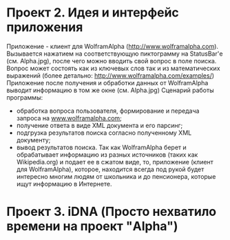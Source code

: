 Проект 2. Идея и интерфейс приложения
=============

Приложение - клиент для WolframAlpha (http://www.wolframalpha.com).
Вызывается нажатием на соответствующую пиктограмму на StatusBar'е (см. Alpha.jpg),
после чего можно вводить свой вопрос в поле поиска. Вопрос может состоять как из ключевых
слов так и из математических выражений (более детально: http://www.wolframalpha.com/examples/)
Приложение после получения и обработки данных от WolframAlpha выводит информацию в том же
окне (см. Alpha.jpg)
Сценарий работы программы:
- обработка вопроса пользователя, формирование и передача запроса на www.wolframalpha.com;
- получение ответа в виде XML документа и его парсинг;
- подгрузка результатов поиска согласно полученному XML документу;
- вывод результатов поиска.
Так как WolframAlpha берет и обрабатывает информацию из разных источников (таких как
Wikipedia.org) и подает ее в сжатом виде, то, приложение (клиент для WolframAlpha),
которое, находится всегда под рукой будет интересно многим людям от школьника и до
пенсионера, которые ищут информацию в Интернете.

Проект 3. iDNA (Просто нехватило времени на проект "Alpha")
=============